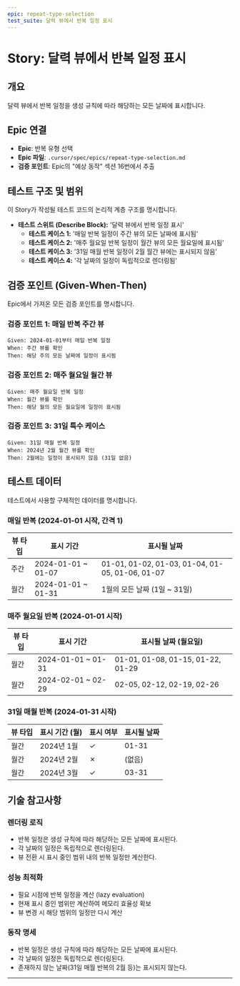 ```yaml
---
epic: repeat-type-selection
test_suite: 달력 뷰에서 반복 일정 표시
---
```


# Story: 달력 뷰에서 반복 일정 표시

## 개요

달력 뷰에서 반복 일정을 생성 규칙에 따라 해당하는 모든 날짜에 표시합니다.

## Epic 연결

- **Epic**: 반복 유형 선택
- **Epic 파일**: `.cursor/spec/epics/repeat-type-selection.md`
- **검증 포인트**: Epic의 "예상 동작" 섹션 16번에서 추출

## 테스트 구조 및 범위

이 Story가 작성될 테스트 코드의 논리적 계층 구조를 명시합니다.

- **테스트 스위트 (Describe Block):** '달력 뷰에서 반복 일정 표시'
  - **테스트 케이스 1:** '매일 반복 일정이 주간 뷰의 모든 날짜에 표시됨'
  - **테스트 케이스 2:** '매주 월요일 반복 일정이 월간 뷰의 모든 월요일에 표시됨'
  - **테스트 케이스 3:** '31일 매월 반복 일정이 2월 월간 뷰에는 표시되지 않음'
  - **테스트 케이스 4:** '각 날짜의 일정이 독립적으로 렌더링됨'

## 검증 포인트 (Given-When-Then)

Epic에서 가져온 모든 검증 포인트를 명시합니다.

### 검증 포인트 1: 매일 반복 주간 뷰

```
Given: 2024-01-01부터 매일 반복 일정
When: 주간 뷰를 확인
Then: 해당 주의 모든 날짜에 일정이 표시됨
```

### 검증 포인트 2: 매주 월요일 월간 뷰

```
Given: 매주 월요일 반복 일정
When: 월간 뷰를 확인
Then: 해당 월의 모든 월요일에 일정이 표시됨
```

### 검증 포인트 3: 31일 특수 케이스

```
Given: 31일 매월 반복 일정
When: 2024년 2월 월간 뷰를 확인
Then: 2월에는 일정이 표시되지 않음 (31일 없음)
```

## 테스트 데이터

테스트에서 사용할 구체적인 데이터를 명시합니다.

### 매일 반복 (2024-01-01 시작, 간격 1)

| 뷰 타입 | 표시 기간          | 표시될 날짜                                     |
| ------- | ------------------ | ----------------------------------------------- |
| 주간    | 2024-01-01 ~ 01-07 | 01-01, 01-02, 01-03, 01-04, 01-05, 01-06, 01-07 |
| 월간    | 2024-01-01 ~ 01-31 | 1월의 모든 날짜 (1일 ~ 31일)                    |

### 매주 월요일 반복 (2024-01-01 시작)

| 뷰 타입 | 표시 기간          | 표시될 날짜 (월요일)              |
| ------- | ------------------ | --------------------------------- |
| 월간    | 2024-01-01 ~ 01-31 | 01-01, 01-08, 01-15, 01-22, 01-29 |
| 월간    | 2024-02-01 ~ 02-29 | 02-05, 02-12, 02-19, 02-26        |

### 31일 매월 반복 (2024-01-31 시작)

| 뷰 타입 | 표시 기간 (월) | 표시 여부 | 표시될 날짜 |
| ------- | -------------- | --------- | ----------- |
| 월간    | 2024년 1월     | ✓         | 01-31       |
| 월간    | 2024년 2월     | ✗         | (없음)      |
| 월간    | 2024년 3월     | ✓         | 03-31       |

## 기술 참고사항

### 렌더링 로직

- 반복 일정은 생성 규칙에 따라 해당하는 모든 날짜에 표시된다.
- 각 날짜의 일정은 독립적으로 렌더링된다.
- 뷰 전환 시 표시 중인 범위 내의 반복 일정만 계산한다.

### 성능 최적화

- 필요 시점에 반복 일정을 계산 (lazy evaluation)
- 현재 표시 중인 범위만 계산하여 메모리 효율성 확보
- 뷰 변경 시 해당 범위의 일정만 다시 계산

### 동작 명세

- 반복 일정은 생성 규칙에 따라 해당하는 모든 날짜에 표시된다.
- 각 날짜의 일정은 독립적으로 렌더링된다.
- 존재하지 않는 날짜(31일 매월 반복의 2월 등)는 표시되지 않는다.

---
